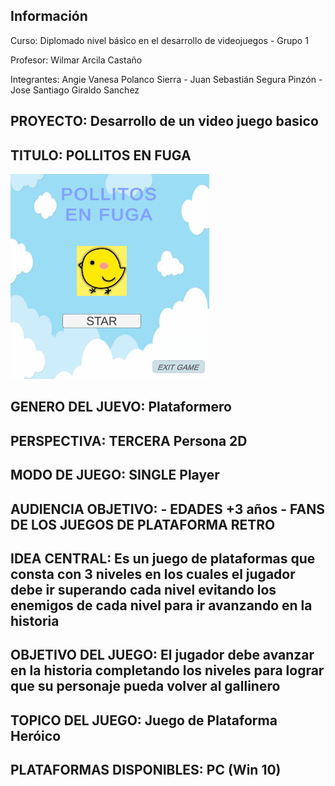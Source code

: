 <h2>Información</h2>
<p>Curso: Diplomado nivel básico en el desarrollo de videojuegos - Grupo 1</p>
<P>Profesor: Wilmar Arcila Castaño</p>
<P>Integrantes: Angie Vanesa Polanco Sierra - Juan Sebastián Segura Pinzón - Jose Santiago Giraldo Sanchez</p>
<h2>PROYECTO: Desarrollo de un video juego basico</h2>
<h2>TITULO: POLLITOS EN FUGA</h2>
<img src="./public/images/splash.png" alt="splash">
<h2>GENERO DEL JUEVO: Plataformero </h2>
<h2>PERSPECTIVA: TERCERA Persona 2D </h2>
<h2>MODO DE JUEGO: SINGLE Player</h2>
<h2>AUDIENCIA OBJETIVO: - EDADES +3 años - FANS DE LOS JUEGOS DE PLATAFORMA RETRO</h2>
<h2>IDEA CENTRAL: Es un juego de plataformas que consta con 3 niveles en los cuales el jugador debe ir superando cada nivel evitando los enemigos de cada nivel para ir avanzando en la historia</h2>
<h2>OBJETIVO DEL JUEGO: El jugador debe avanzar en la historia completando los niveles para lograr que su personaje pueda volver al gallinero</h2>
<h2>TOPICO DEL JUEGO: Juego de Plataforma Heróico</h2>
<h2>PLATAFORMAS DISPONIBLES: PC (Win 10)</h2>



